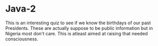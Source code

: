 # Java-2
This is an interesting quiz to see if we know the birthdays of our past Presidents.
These are actually suppose to be public information but in Nigeria most don't care.
This is atleast aimed at raising that needed consciousness.